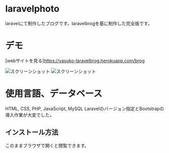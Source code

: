 # laravelphoto

laravelにて制作したブログです。laravelbrogを基に制作した完全版です。

# デモ
[webサイトを見る]https://yasuko-laravelbrog.herokuapp.com/brog


![スクリーンショット](https://user-images.githubusercontent.com/84828867/180338183-172b7aa7-9381-4740-94c2-d20c5fcb910c.png)
![スクリーンショット](https://user-images.githubusercontent.com/84828867/180338276-28cd4e12-5c87-4bd5-ac6b-6b68771f8091.png)



# 使用言語、データベース
HTML, CSS, PHP, JavaScript, MySQL
Laravelのバージョン指定とBootstrapの導入作業が大変でした。


 ## インストール方法
 このままブラウザで開くと閲覧できます。
